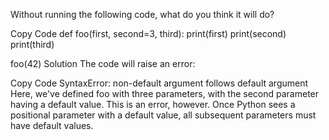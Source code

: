 Without running the following code, what do you think it will do?

Copy Code
def foo(first, second=3, third):
    print(first)
    print(second)
    print(third)

foo(42)
Solution
The code will raise an error:

Copy Code
SyntaxError: non-default argument follows
default argument
Here, we've defined foo with three parameters, with the second parameter having a default value. This is an error, however. Once Python sees a positional parameter with a default value, all subsequent parameters must have default values.

